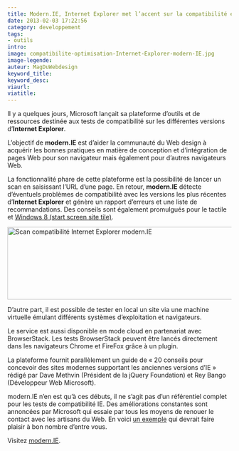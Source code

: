 ```yaml
---
title: Modern.IE, Internet Explorer met l’accent sur la compatibilité et l’optimisation du Web
date: 2013-02-03 17:22:56
category: developpement
tags:
- outils
intro:
image: compatibilite-optimisation-Internet-Explorer-modern-IE.jpg
image-legende:
auteur: MagDuWebdesign
keyword_title:
keyword_desc:
viaurl:
viatitle:
---
```


<p>Il y a quelques jours, Microsoft&nbsp;lançait&nbsp;sa plateforme d’outils et de ressources destinée aux tests de compatibilité sur les différentes versions d’<strong>Internet Explorer</strong>.</p>
<p>L’objectif de <strong>modern.IE</strong> est d’aider la communauté du Web design à acquérir les bonnes pratiques en matière de conception et d’intégration de pages Web pour son navigateur mais également pour d’autres navigateurs Web.</p>
<p>La fonctionnalité phare de cette plateforme est la possibilité de lancer un scan en saisissant l’URL d’une page. En retour, <strong>modern.IE</strong> détecte d’éventuels problèmes de compatibilité avec les versions les plus récentes d’<strong>Internet Explorer</strong> et génère un rapport d’erreurs et une liste de recommandations. Des conseils sont également&nbsp;promulgués&nbsp;pour le tactile et <a title="buildmypinnedsite.com" href="http://www.buildmypinnedsite.com/" target="_blank">Windows 8 (start screen site tile)</a>.</p>
<p><img class="alignnone size-full wp-image-3291" title="Scan compatibilité Internet Explorer modern.IE" src="https://s3-eu-west-1.amazonaws.com/mdw-img/large/Scan-compatibilite-Internet-Explorer-modern-IE.jpg" alt="Scan compatibilité Internet Explorer modern.IE" width="555" height="163"></p>
<p>D’autre part, il est possible de tester en local un site via une machine virtuelle émulant différents systèmes d’exploitation et navigateurs.</p>
<p>Le service est aussi disponible en mode cloud en partenariat avec BrowserStack. Les tests BrowserStack peuvent être lancés directement dans les navigateurs Chrome et FireFox grâce à un plugin.</p>
<p>La plateforme fournit parallèlement un guide de «&nbsp;20 conseils pour concevoir des sites modernes supportant les anciennes versions d’IE&nbsp;» rédigé par Dave Methvin (Président de la jQuery Foundation) et Rey Bango (Développeur Web Microsoft).</p>
<p>modern.IE n’en est qu’à ces débuts, il ne s’agit pas d’un référentiel complet pour les tests de compatibilité IE. Des améliorations constantes sont annoncées par Microsoft qui essaie par tous les moyens de renouer le contact avec les artisans du Web. En voici <a title="ie6countdown.com" href="http://www.ie6countdown.com/" target="_blank">un exemple</a> qui devrait faire plaisir à bon nombre d’entre vous.</p>
<p>Visitez <a title="modern.ie" href="http://www.modern.ie/" target="_blank">modern.IE</a>.</p>